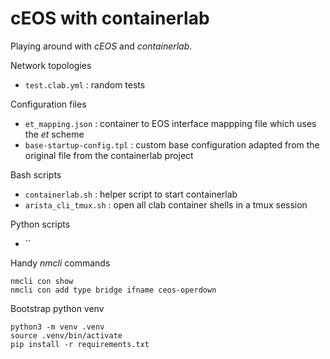 # cEOS with containerlab
Playing around with *cEOS* and *containerlab*.

Network topologies

* `test.clab.yml` : random tests

Configuration files

* `et_mapping.json` : container to EOS interface mappping file which uses the *et* scheme
* `base-startup-config.tpl` : custom base configuration adapted from the original file from the containerlab project

Bash scripts

* `containerlab.sh` : helper script to start containerlab
* `arista_cli_tmux.sh` : open all clab container shells in a tmux session

Python scripts

* ``

Handy *nmcli* commands
```
nmcli con show
nmcli con add type bridge ifname ceos-operdown
```

Bootstrap python venv

```
python3 -m venv .venv
source .venv/bin/activate
pip install -r requirements.txt
```
